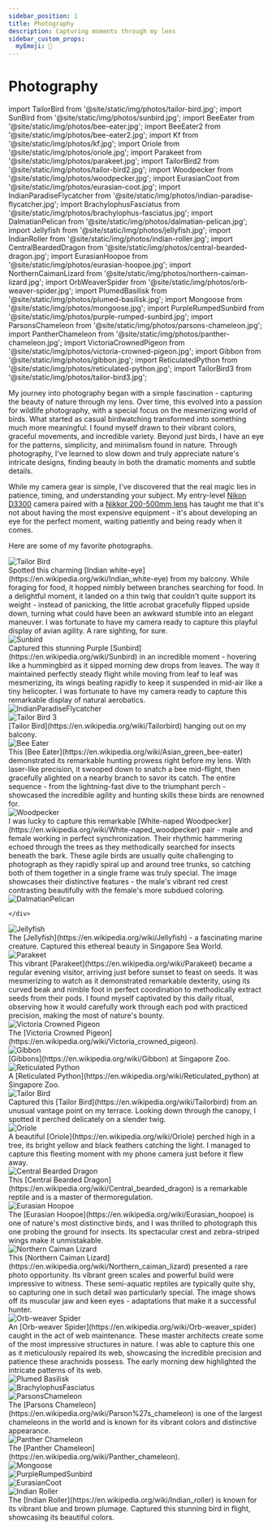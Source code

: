 ```yaml
---
sidebar_position: 1
title: Photography
description: Capturing moments through my lens
sidebar_custom_props:
  myEmoji: 📸
---
```


# Photography

import TailorBird from '@site/static/img/photos/tailor-bird.jpg';
import SunBird from '@site/static/img/photos/sunbird.jpg';
import BeeEater from '@site/static/img/photos/bee-eater.jpg';
import BeeEater2 from '@site/static/img/photos/bee-eater2.jpg';
import Kf from '@site/static/img/photos/kf.jpg';
import Oriole from '@site/static/img/photos/oriole.jpg';
import Parakeet from '@site/static/img/photos/parakeet.jpg';
import TailorBird2 from '@site/static/img/photos/tailor-bird2.jpg';
import Woodpecker from '@site/static/img/photos/woodpecker.jpg';
import EurasianCoot from '@site/static/img/photos/eurasian-coot.jpg';
import IndianParadiseFlycatcher from '@site/static/img/photos/indian-paradise-flycatcher.jpg';
import BrachylophusFasciatus from '@site/static/img/photos/brachylophus-fasciatus.jpg';
import DalmatianPelican from '@site/static/img/photos/dalmatian-pelican.jpg';
import Jellyfish from '@site/static/img/photos/jellyfish.jpg';
import IndianRoller from '@site/static/img/photos/indian-roller.jpg';
import CentralBeardedDragon from '@site/static/img/photos/central-bearded-dragon.jpg';
import EurasianHoopoe from '@site/static/img/photos/eurasian-hoopoe.jpg';
import NorthernCaimanLizard from '@site/static/img/photos/northern-caiman-lizard.jpg';
import OrbWeaverSpider from '@site/static/img/photos/orb-weaver-spider.jpg';
import PlumedBasilisk from '@site/static/img/photos/plumed-basilisk.jpg';
import Mongoose from '@site/static/img/photos/mongoose.jpg';
import PurpleRumpedSunbird from '@site/static/img/photos/purple-rumped-sunbird.jpg';
import ParsonsChameleon from '@site/static/img/photos/parsons-chameleon.jpg';
import PantherChameleon from '@site/static/img/photos/panther-chameleon.jpg';
import VictoriaCrownedPigeon from '@site/static/img/photos/victoria-crowned-pigeon.jpg';
import Gibbon from '@site/static/img/photos/gibbon.jpg';
import ReticulatedPython from '@site/static/img/photos/reticulated-python.jpg';
import TailorBird3 from '@site/static/img/photos/tailor-bird3.jpg';

My journey into photography began with a simple fascination - capturing the beauty of nature through my lens. Over time,
this evolved into a passion for wildlife photography, with a special focus on the mesmerizing world of birds. What
started as casual birdwatching transformed into something much more meaningful. I found myself drawn to their vibrant
colors, graceful movements, and incredible variety. Beyond just birds, I have an eye for the patterns, simplicity, and
minimalism found in nature. Through photography, I've learned to slow down and truly appreciate nature's intricate
designs, finding beauty in both the dramatic moments and subtle details.

While my camera gear is simple, I've discovered that the real magic lies in patience, timing, and understanding your
subject. My entry-level [Nikon D3300](https://en.wikipedia.org/wiki/Nikon_D3300) camera paired with
a [Nikkor 200-500mm lens](https://www.nikon.co.in/af-s-nikkor-200-500mm-f56e-ed-vr) has taught me that it's not about
having the most expensive equipment - it's about developing an eye for the perfect moment, waiting patiently and being
ready when it comes.

Here are some of my favorite photographs.


<div style={{ border: '1px solid black', marginBottom: '30px', paddingLeft: '10px', paddingRight: '10px', paddingTop: '10px',}}>
    <img src={TailorBird} style={{ width: '100%'}}  alt="Tailor Bird"/>
    <div style={{ paddingRight: '10px', fontSize: '0.8em' }}>
        Spotted this charming [Indian white-eye](https://en.wikipedia.org/wiki/Indian_white-eye) from my balcony. While foraging for food, it hopped nimbly between branches searching for food. In a delightful moment, it landed on a thin twig that couldn't quite support its weight - instead of panicking, the little acrobat gracefully flipped upside down, turning what could have been an awkward stumble into an elegant maneuver. I was fortunate to have my camera ready to capture this playful display of avian agility. A rare sighting, for sure.
    </div>
</div>

<div style={{ border: '1px solid black', marginBottom: '30px', paddingLeft: '10px', paddingRight: '10px', paddingTop: '10px', }}>
    <img src={SunBird} style={{ width: '100%' }} alt="Sunbird" />
    <div style={{ paddingRight: '10px', fontSize: '0.8em' }}>
        Captured this stunning Purple [Sunbird](https://en.wikipedia.org/wiki/Sunbird) in an incredible moment - hovering like a hummingbird as it sipped morning dew drops from leaves. The way it maintained perfectly steady flight while moving from leaf to leaf was mesmerizing, its wings beating rapidly to keep it suspended in mid-air like a tiny helicopter. I was fortunate to have my camera ready to capture this remarkable display of natural aerobatics.
    </div>
</div>

<div style={{ border: '1px solid black', marginBottom: '30px', paddingLeft: '10px', paddingRight: '10px', paddingTop: '10px', }}>
    <img src={IndianParadiseFlycatcher} style={{ width: '100%' }} alt="IndianParadiseFlycatcher" />
    <div style={{ paddingRight: '10px', fontSize: '0.8em' }}>
    </div>
</div>

<div style={{ border: '1px solid black', marginBottom: '30px', paddingLeft: '10px', paddingRight: '10px', paddingTop: '10px', }}>
    <img src={TailorBird3} style={{ width: '100%' }} alt="Tailor Bird 3" />
    <div style={{ paddingRight: '10px', fontSize: '0.8em' }}>
        [Tailor Bird](https://en.wikipedia.org/wiki/Tailorbird) hanging out on my balcony.
    </div>
</div>

<div style={{ border: '1px solid black', marginBottom: '30px', paddingLeft: '10px', paddingRight: '10px', paddingTop: '10px', }}>
    <img src={BeeEater} style={{ width: '100%' }} alt="Bee Eater" />
    <div style={{ paddingRight: '10px', fontSize: '0.8em' }}>
        This [Bee Eater](https://en.wikipedia.org/wiki/Asian_green_bee-eater) demonstrated its remarkable hunting prowess right before my lens. 
        With laser-like precision, it swooped down to snatch a bee mid-flight, then gracefully alighted on a nearby branch to savor its catch. 
        The entire sequence - from the lightning-fast dive to the triumphant perch - showcased the incredible agility and hunting skills these birds are renowned for.
    </div>
</div>

<div style={{ border: '1px solid black', marginBottom: '30px', paddingLeft: '10px', paddingRight: '10px', paddingTop: '10px', }}>
    <img src={Woodpecker} style={{ width: '100%' }} alt="Woodpecker" />
    <div style={{ paddingRight: '10px', fontSize: '0.8em' }}>
        I was lucky to capture this remarkable [White-naped Woodpecker](https://en.wikipedia.org/wiki/White-naped_woodpecker) pair - male and female working in perfect synchronization. Their rhythmic hammering echoed through the trees as they methodically searched for insects beneath the bark. These agile birds are usually quite challenging to photograph as they rapidly spiral up and around tree trunks, so catching both of them together in a single frame was truly special. The image showcases their distinctive features - the male's vibrant red crest contrasting beautifully with the female's more subdued coloring.
    </div>
</div>

<div style={{ border: '1px solid black', marginBottom: '30px', paddingLeft: '10px', paddingRight: '10px', paddingTop: '10px', }}>
    <img src={DalmatianPelican} style={{ width: '100%' }} alt="DalmatianPelican" />
    <div style={{ paddingRight: '10px', fontSize: '0.8em' }}>

    </div>

</div>

<div style={{ border: '1px solid black', marginBottom: '30px', paddingLeft: '10px', paddingRight: '10px', paddingTop: '10px', }}>
    <img src={Jellyfish} style={{ width: '100%' }} alt="Jellyfish" />
    <div style={{ paddingRight: '10px', fontSize: '0.8em' }}>
        The [Jellyfish](https://en.wikipedia.org/wiki/Jellyfish) - a fascinating marine creature. Captured this ethereal beauty in Singapore Sea World.
    </div>
</div>

<!-- <div style={{ border: '1px solid black', marginBottom: '30px', paddingLeft: '10px', paddingRight: '10px', paddingTop: '10px', }}>
    <img src={Kf} style={{ width: '100%' }} alt="Kingfisher" />
    <div style={{ paddingRight: '10px', fontSize: '0.8em' }}>
        I spotted this striking [Kingfisher](https://en.wikipedia.org/wiki/Kingfisher) while walking along a stream. 
        It darted into the water and grabbed a fish in the blink of an eye. The vivid blue feathers were incredible against the calm water backdrop.
    </div>
</div> -->

<div style={{ border: '1px solid black', marginBottom: '30px', paddingLeft: '10px', paddingRight: '10px', paddingTop: '10px', }}>
    <img src={Parakeet} style={{ width: '100%' }} alt="Parakeet" />
    <div style={{ paddingRight: '10px', fontSize: '0.8em' }}>
        This vibrant [Parakeet](https://en.wikipedia.org/wiki/Parakeet) became a regular evening visitor, arriving just before sunset to feast on seeds. It was mesmerizing to watch as it demonstrated remarkable dexterity, using its curved beak and nimble foot in perfect coordination to methodically extract seeds from their pods. I found myself captivated by this daily ritual, observing how it would carefully work through each pod with practiced precision, making the most of nature's bounty.
    </div>
</div>
<div style={{ border: '1px solid black', marginBottom: '30px', paddingLeft: '10px', paddingRight: '10px', paddingTop: '10px', }}>
    <img src={VictoriaCrownedPigeon} style={{ width: '100%' }} alt="Victoria Crowned Pigeon" />
    <div style={{ paddingRight: '10px', fontSize: '0.8em' }}>
        The [Victoria Crowned Pigeon](https://en.wikipedia.org/wiki/Victoria_crowned_pigeon).
    </div>
</div>

<div style={{ border: '1px solid black', marginBottom: '30px', paddingLeft: '10px', paddingRight: '10px', paddingTop: '10px', }}>
    <img src={Gibbon} style={{ width: '100%' }} alt="Gibbon" />
    <div style={{ paddingRight: '10px', fontSize: '0.8em' }}>
        [Gibbons](https://en.wikipedia.org/wiki/Gibbon) at Singapore Zoo.
    </div>
</div>

<div style={{ border: '1px solid black', marginBottom: '30px', paddingLeft: '10px', paddingRight: '10px', paddingTop: '10px', }}>
    <img src={ReticulatedPython} style={{ width: '100%' }} alt="Reticulated Python" />
    <div style={{ paddingRight: '10px', fontSize: '0.8em' }}>
        A [Reticulated Python](https://en.wikipedia.org/wiki/Reticulated_python) at Singapore Zoo.
    </div>
</div>
<div style={{ border: '1px solid black', marginBottom: '30px', paddingLeft: '10px', paddingRight: '10px', paddingTop: '10px', }}>
    <img src={TailorBird2} style={{ width: '100%' }} alt="Tailor Bird" />
    <div style={{ paddingRight: '10px', fontSize: '0.8em' }}>
        Captured this [Tailor Bird](https://en.wikipedia.org/wiki/Tailorbird) from an unusual vantage point on my terrace. Looking down through the canopy, I spotted it perched delicately on a slender twig.
    </div>
</div>

<div style={{ border: '1px solid black', marginBottom: '30px', paddingLeft: '10px', paddingRight: '10px', paddingTop: '10px', }}>
    <img src={Oriole} style={{ width: '100%' }} alt="Oriole" />
    <div style={{ paddingRight: '10px', fontSize: '0.8em' }}>
        A beautiful [Oriole](https://en.wikipedia.org/wiki/Oriole) perched high in a tree, its bright yellow and black feathers catching the light. I managed to capture this fleeting moment with my phone camera just before it flew away.
    </div>
</div>

<div style={{ border: '1px solid black', marginBottom: '30px', paddingLeft: '10px', paddingRight: '10px', paddingTop: '10px', }}>
    <img src={CentralBeardedDragon} style={{ width: '100%' }} alt="Central Bearded Dragon" />
    <div style={{ paddingRight: '10px', fontSize: '0.8em' }}>
        This [Central Bearded Dragon](https://en.wikipedia.org/wiki/Central_bearded_dragon) is a remarkable reptile and is a master of thermoregulation.
    </div>
</div>

<div style={{ border: '1px solid black', marginBottom: '30px', paddingLeft: '10px', paddingRight: '10px', paddingTop: '10px', }}>
    <img src={EurasianHoopoe} style={{ width: '100%' }} alt="Eurasian Hoopoe" />
    <div style={{ paddingRight: '10px', fontSize: '0.8em' }}>
        The [Eurasian Hoopoe](https://en.wikipedia.org/wiki/Eurasian_hoopoe) is one of nature's most distinctive birds, and I was thrilled to photograph this one probing the ground for insects. Its spectacular crest and zebra-striped wings make it unmistakable. 
    </div>
</div>

<div style={{ border: '1px solid black', marginBottom: '30px', paddingLeft: '10px', paddingRight: '10px', paddingTop: '10px', }}>
    <img src={NorthernCaimanLizard} style={{ width: '100%' }} alt="Northern Caiman Lizard" />
    <div style={{ paddingRight: '10px', fontSize: '0.8em' }}>
        This [Northern Caiman Lizard](https://en.wikipedia.org/wiki/Northern_caiman_lizard) presented a rare photo opportunity. Its vibrant green scales and powerful build were impressive to witness. These semi-aquatic reptiles are typically quite shy, so capturing one in such detail was particularly special. The image shows off its muscular jaw and keen eyes - adaptations that make it a successful hunter.
    </div>
</div>

<div style={{ border: '1px solid black', marginBottom: '30px', paddingLeft: '10px', paddingRight: '10px', paddingTop: '10px', }}>
    <img src={OrbWeaverSpider} style={{ width: '100%' }} alt="Orb-weaver Spider" />
    <div style={{ paddingRight: '10px', fontSize: '0.8em' }}>
        An [Orb-weaver Spider](https://en.wikipedia.org/wiki/Orb-weaver_spider) caught in the act of web maintenance. These master architects create some of the most impressive structures in nature. I was able to capture this one as it meticulously repaired its web, showcasing the incredible precision and patience these arachnids possess. The early morning dew highlighted the intricate patterns of its web.
    </div>
</div>

<div style={{ border: '1px solid black', marginBottom: '30px', paddingLeft: '10px', paddingRight: '10px', paddingTop: '10px', }}>
    <img src={PlumedBasilisk} style={{ width: '100%' }} alt="Plumed Basilisk" />
    <div style={{ paddingRight: '10px', fontSize: '0.8em' }}>
    </div>
</div>

<div style={{ border: '1px solid black', marginBottom: '30px', paddingLeft: '10px', paddingRight: '10px', paddingTop: '10px', }}>
    <img src={BrachylophusFasciatus} style={{ width: '100%' }} alt="BrachylophusFasciatus" />
    <div style={{ paddingRight: '10px', fontSize: '0.8em' }}>
    </div>
</div> 

<div style={{ border: '1px solid black', marginBottom: '30px', paddingLeft: '10px', paddingRight: '10px', paddingTop: '10px', }}>
    <img src={ParsonsChameleon} style={{ width: '100%' }} alt="ParsonsChameleon" />
    <div style={{ paddingRight: '10px', fontSize: '0.8em' }}>
        The [Parsons Chameleon](https://en.wikipedia.org/wiki/Parson%27s_chameleon) is one of the largest chameleons in the world and is known for its vibrant colors and distinctive appearance.
    </div>
</div>

<div style={{ border: '1px solid black', marginBottom: '30px', paddingLeft: '10px', paddingRight: '10px', paddingTop: '10px', }}>
    <img src={PantherChameleon} style={{ width: '100%' }} alt="Panther Chameleon" />
    <div style={{ paddingRight: '10px', fontSize: '0.8em' }}>
        The [Panther Chameleon](https://en.wikipedia.org/wiki/Panther_chameleon).
    </div>
</div>


<div style={{ border: '1px solid black', marginBottom: '30px', paddingLeft: '10px', paddingRight: '10px', paddingTop: '10px', }}>
    <img src={Mongoose} style={{ width: '100%' }} alt="Mongoose" />
    <div style={{ paddingRight: '10px', fontSize: '0.8em' }}>
    </div>
</div>


<div style={{ border: '1px solid black', marginBottom: '30px', paddingLeft: '10px', paddingRight: '10px', paddingTop: '10px', }}>
    <img src={PurpleRumpedSunbird} style={{ width: '100%' }} alt="PurpleRumpedSunbird" />
    <div style={{ paddingRight: '10px', fontSize: '0.8em' }}>
    </div>
</div>


<div style={{ border: '1px solid black', marginBottom: '30px', paddingLeft: '10px', paddingRight: '10px', paddingTop: '10px', }}>
    <img src={EurasianCoot} style={{ width: '100%' }} alt="EurasianCoot" />
    <div style={{ paddingRight: '10px', fontSize: '0.8em' }}>
    </div>
</div>

<div style={{ border: '1px solid black', marginBottom: '30px', paddingLeft: '10px', paddingRight: '10px', paddingTop: '10px', }}>
    <img src={IndianRoller} style={{ width: '100%' }} alt="Indian Roller" />
    <div style={{ paddingRight: '10px', fontSize: '0.8em' }}>
        The [Indian Roller](https://en.wikipedia.org/wiki/Indian_roller) is known for its vibrant blue and brown plumage. Captured this stunning bird in flight, showcasing its beautiful colors.
    </div>
</div>